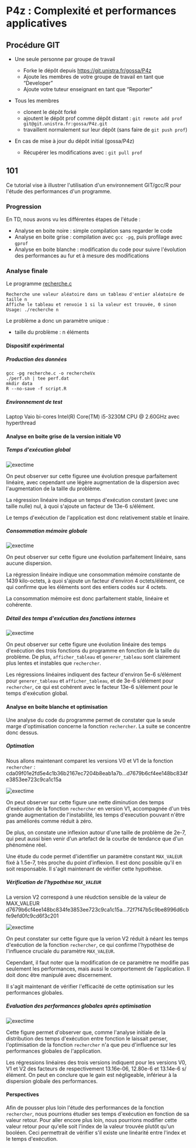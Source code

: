 # P4z : Complexité et performances applicatives

## Procédure GIT

- Une seule personne par groupe de travail
	- Forke le dépôt depuis https://git.unistra.fr/gossa/P4z
	- Ajoute les membres de votre groupe de travail en tant que “Developer”
	- Ajoute votre tuteur enseignant en tant que “Reporter”

- Tous les membres 
	- clonent le dépôt forké 
	- ajoutent le dépôt prof comme dépôt distant : `git remote add prof git@git.unistra.fr:gossa/P4z.git`
	- travaillent normalement sur leur dépôt (sans faire de `git push prof`)

- En cas de mise à jour du dépôt initial (gossa/P4z)
	- Récupérer les modifications avec : `git pull prof`

## 101

Ce tutorial vise à illustrer l'utilisation d'un environnement GIT/gcc/R pour l'étude des performances d'un programme.

### Progression

En TD, nous avons vu les différentes étapes de l'étude :
- Analyse en boite noire : simple compilation sans regarder le code
- Analyse en boite grise : compilation avec `gcc -pg`, puis profilage avec `gprof`
- Analyse en boite blanche : modification du code pour suivre l'évolution des performances au fur et à mesure des modifications

### Analyse finale

Le programme [recherche.c](101/recherche.c)
```
Recherche une valeur aléatoire dans un tableau d'entier aléatoire de taille n
Affiche le tableau et renvoie 1 si la valeur est trouvée, 0 sinon
Usage: ./recherche n
```

Le problème a donc un paramètre unique :
- taille du problème : n éléments

#### Dispositif expérimental

##### Production des données

```
gcc -pg recherche.c -o rechercheVx
./perf.sh | tee perf.dat
mkdir data
R --no-save -f script.R
```

##### Environnement de test

Laptop Vaio bi-cores Intel(R) Core(TM) i5-3230M CPU @ 2.60GHz avec hyperthread

#### Analyse en boite grise de la version initiale V0

##### Temps d'exécution global

![exectime](101/data/exectime.V0.png)

On peut observer sur cette figuree une évolution presque parfaitement linéaire, avec cependant une légère augmentation de la dispersion avec l'augmentation de la taille du problème.

La régression linéaire indique un temps d'exécution constant (avec une taille nulle) nul, à quoi s'ajoute un facteur de 13e-6 s/élément.

Le temps d'exécution de l'application est donc relativement stable et linaire.

##### Consommation mémoire globale

![exectime](101/data/memory.V0.png)

On peut observer sur cette figure une évolution parfaitement linéaire, sans aucune dispersion.

La régression linéaire indique une consommation mémoire constante de 1439 kilo-octets, à quoi s'ajoute un facteur d'environ 4 octets/élément, ce qui confirme que les éléments sont des entiers codés sur 4 octets.

La consommation mémoire est donc parfaitement stable, linéaire et cohérente.


##### Détail des temps d'exécution des fonctions internes

![exectime](101/data/functions.V0.png)

On peut observer sur cette figure une évolution linéaire des temps d'exécution des trois fonctions du programme en fonction de la taille du problème. De plus, `afficher_tableau` et `generer_tableau` sont clairement plus lentes et instables que `rechercher`.

Les régressions linéaires indiquent des facteur d'environ 5e-6 s/élément pour `generer_tableau` et `afficher_tableau`, et de 3e-6 s/élément pour `rechercher`, ce qui est cohérent avec le facteur 13e-6 s/élement pour le temps d'exécution global.


#### Analyse en boite blanche et optimisation

Une analyse du code du programme permet de constater que la seule marge d'optimisation concerne la fonction `rechercher`. La suite se concentre donc dessus.

##### Optimation

Nous allons maintenant comparet les versions V0 et V1 de la fonction `rechercher` : cda09f01e2fd5e4c1b36b2167ec7204b8eab1a7b...d7679b6cf4ee148bc834fe3853ee723c9ca1c15a

![exectime](101/data/rechercher.V0.V1.png)

On peut observer sur cette figure une nette diminution des temps d'exécution de la fonction `rechercher` en version V1, accompagnée d'un très grande augmentation de l'instabilité, les temps d'execution pouvant n'être pas améliorés comme réduit à zéro. 

De plus, on constate une inflexion autour d'une taille de problème de 2e-7, qui peut aussi bien venir d'un artefact de la courbe de tendance que d'un phénomène réel.

Une étude du code permet d'identifier un paramètre constant `MAX_VALEUR` fixé à 1.5e-7, très proche du point d'inflexion. Il est donc possible qu'il en soit responsable. Il s'agit maintenant de vérifier cette hypothèse.

##### Vérification de l'hypothèse `MAX_VALEUR`

La version V2 correspond à une réudction sensible de la valeur de MAX_VALEUR d7679b6cf4ee148bc834fe3853ee723c9ca1c15a...72f7f47b5c9be8996d6cbfe9efd0fc9cd6f3c201 

![exectime](101/data/rechercher.V0.V1.V2.png)

On peut constater sur cette figure que la verion V2 réduit à néant les temps d'exécution de la fonction `rechercher`, ce qui confirme l'hypothèse de l'influence cruciale du paramètre `MAX_VALEUR`.

Cependant, il faut noter que la modification de ce paramètre ne modifie pas seulement les performances, mais aussi le comportement de l'application. Il doit donc être manipulé avec discernement.

Il s'agit maintenant de vérifier l'efficacité de cette optimisation sur les performances globales.

##### Evaluation des performances globales après optimisation

![exectime](101/data/exectime.V0.V1.V2.png)

Cette figure permet d'observer que, comme l'analyse initiale de la distribution des temps d'exécution entre fonction le laissait penser, l'optimisation de la fonction `rechercher` n'a que peu d'influence sur les performances globales de l'application.

Les régressions linéaires des trois versions indiquent pour les versions V0, V1 et V2 des facteurs de respectivement 13.16e-06, 12.80e-6 et 13.14e-6 s/élément. On peut en conclure que le gain est négligeable, inférieur à la dispersion globale des performances.

#### Perspectives

Afin de pousser plus loin l'étude des performances de la fonction `rechercher`, nous pourrions étudier ses temps d'exécution en fonction de sa valeur retour. Pour aller encore plus loin, nous pourrions modifier cette valeur retour pour qu'elle soit l'index de la valeur trouvée plutôt qu'un booléen. Ceci permettrait de vérifier s'il existe une linéarité entre l'index et le temps d'exécution.


